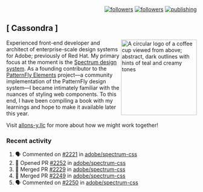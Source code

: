 <p align="right"><a rel="me" href="https://front-end.social/@castastrophe">
    <img alt="followers" title="Follow me on Mastodon" src="https://img.shields.io/mastodon/follow/109297102751309835?domain=https%3A%2F%2Ffront-end.social&label=Follow&logo=mastodon&logoColor=white&style=for-the-badge&labelColor=008080&color=006969"/></a>
  <a href="https://codepen.io/castastrophe/">
    <img alt="followers" title="Follow me on CodePen" src="https://img.shields.io/badge/16-1?color=640464&labelColor=7c007c&style=for-the-badge&logo=codepen&label=Follow"/></a>
<a href="https://castastrophe.medium.com/">
    <img alt="publishing" title="View articles on Medium" src="https://img.shields.io/badge/107-1?color=666&labelColor=444&label=subscribe&logo=medium&logoColor=white&style=for-the-badge"/></a>
</p>

## [&nbsp;Cassondra&nbsp;]

<img align="right" src="https://github-production-user-asset-6210df.s3.amazonaws.com/1840295/253016758-ba468774-1cd3-42c2-8f43-947b5eeb5edf.png" height="200" alt="A circular logo of a coffee cup viewed from above; abstract, dark outlines with hints of teal and creamy tones">

Experienced front-end developer and architect of enterprise-scale design systems for Adobe; previously of Red Hat. My primary focus at the moment is the [Spectrum design system](https://github.com/adobe/spectrum-css). As a founding contributor to the [PatternFly&nbsp;Elements](https://github.com/patternfly/patternfly-elements) project&mdash;a community implementation of the PatternFly design system&mdash;I became intimately familiar with the nuances of styling web components. To this end, I have been compiling a book with my learnings and hope to make it available later this year.

Visit [allons-y.llc](http://allons-y.llc/) for more about how we might work together!

### Recent activity

<!--START_SECTION:activity-->
1. 🗣 Commented on [#2221](https://github.com/adobe/spectrum-css/pull/2221#issuecomment-1791365816) in [adobe/spectrum-css](https://github.com/adobe/spectrum-css)
2. 💪 Opened PR [#2252](https://github.com/adobe/spectrum-css/pull/2252) in [adobe/spectrum-css](https://github.com/adobe/spectrum-css)
3. 🎉 Merged PR [#2229](https://github.com/adobe/spectrum-css/pull/2229) in [adobe/spectrum-css](https://github.com/adobe/spectrum-css)
4. 🎉 Merged PR [#2249](https://github.com/adobe/spectrum-css/pull/2249) in [adobe/spectrum-css](https://github.com/adobe/spectrum-css)
5. 🗣 Commented on [#2250](https://github.com/adobe/spectrum-css/pull/2250#issuecomment-1789207890) in [adobe/spectrum-css](https://github.com/adobe/spectrum-css)
<!--END_SECTION:activity-->
